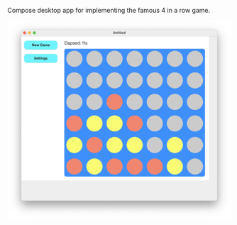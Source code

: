 Compose desktop app for implementing the famous 4 in a row game.

![Alt text](images/fourinarow.png?raw=true "Sample image")
